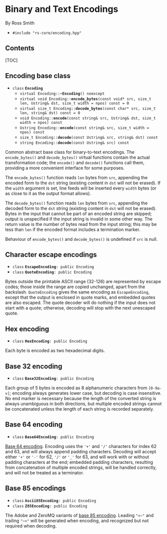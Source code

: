 # Binary and Text Encodings #

By Ross Smith

* `#include "rs-core/encoding.hpp"`

## Contents ##

[TOC]

## Encoding base class ##

* `class` **`Encoding`**
    * `virtual Encoding::`**`~Encoding`**`() noexcept`
    * `virtual void Encoding::`**`encode_bytes`**`(const void* src, size_t len, Ustring& dst, size_t width = npos) const = 0`
    * `virtual size_t Encoding::`**`decode_bytes`**`(const char* src, size_t len, string& dst) const = 0`
    * `void Encoding::`**`encode`**`(const string& src, Ustring& dst, size_t width = npos) const`
    * `Ustring Encoding::`**`encode`**`(const string& src, size_t width = npos) const`
    * `size_t Encoding::`**`decode`**`(const Ustring& src, string& dst) const`
    * `string Encoding::`**`decode`**`(const Ustring& src) const`

Common abstract base class for binary-to-text encodings. The `encode_bytes()`
and `decode_bytes()` virtual functions contain the actual transformation code;
the `encode()` and `decode()` functions call them, providing a more convenient
interface for some purposes.

The `encode_bytes()` function reads `len` bytes from `src`, appending the
encoded form to the `dst` string (existing content in `dst` will not be
erased). If the `width` argument is set, line feeds will be inserted every
`width` bytes (or as close to it as the output format allows).

The `decode_bytes()` function reads `len` bytes from `src`, appending the
decoded form to the `dst` string (existing content in `dst` will not be
erased). Bytes in the input that cannot be part of an encoded string are
skipped; output is unspecified if the input string is invalid in some other
way. The return value is the number of bytes read from the input string; this
may be less than `len` if the encoded format includes a termination marker.

Behaviour of `encode_bytes()` and `decode_bytes()` is undefined if `src` is
null.

## Character escape encodings ##

* `class` **`EscapeEncoding`**`: public Encoding`
* `class` **`QuoteEncoding`**`: public Encoding`

Bytes outside the printable ASCII range (32-126) are represented by escape
codes; those inside the range are copied unchanged, apart from the backslash.
`QuoteEncoding` gives the same encoding as `EscapeEncoding`, except that the
output is enclosed in quote marks, and embedded quotes are also escaped. The
quote decoder will do nothing if the input does not start with a quote;
otherwise, decoding will stop with the next unescaped quote.

## Hex encoding ##

* `class` **`HexEncoding`**`: public Encoding`

Each byte is encoded as two hexadecimal digits.

## Base 32 encoding ##

* `class` **`Base32Encoding`**`: public Encoding`

Each group of 5 bytes is encoded as 8 alphanumeric characters from `[0-9a-v]`;
encoding always generates lower case, but decoding is case insensitive. No end
marker is necessary because the length of the converted string is always
unambiguous in both directions, but multiple encoded strings cannot be
concatenated unless the length of each string is recorded separately.

## Base 64 encoding ##

* `class` **`Base64Encoding`**`: public Encoding`

[Base 64 encoding](https://en.wikipedia.org/wiki/Base64). Encoding uses the
`'+'` and `'/'` characters for index 62 and 63, and will always append padding
characters. Decoding will accept either `'+'` or `'-'` for 62, `'/'` or `'_'`
for 63, and will work with or without padding characters at the end; embedded
padding characters, resulting from concatenation of multiple encoded strings,
will be handled correctly, and will not be treated as a terminator.

## Base 85 encodings ##

* `class` **`Ascii85Encoding`**`: public Encoding`
* `class` **`Z85Encoding`**`: public Encoding`

The Adobe and ZeroMQ variants of [base 85
encoding](https://en.wikipedia.org/wiki/Ascii85). Leading `"<~"` and trailing
`"~>"` will be generated when encoding, and recognized but not required when
decoding.
